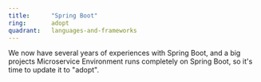 ```yaml
---
title:      "Spring Boot"
ring:       adopt
quadrant:   languages-and-frameworks
---
```


We now have several years of experiences with Spring Boot, and a big projects Microservice Environment runs completely on Spring Boot, so it's time to update it to "adopt".
